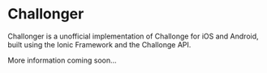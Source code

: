 # Challonger

Challonger is a unofficial implementation of Challonge for iOS and Android, built using the Ionic Framework and the Challonge API.

More information coming soon...
